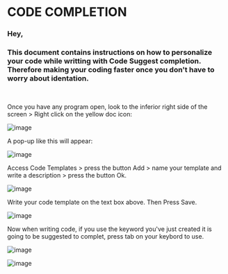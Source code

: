 # CODE COMPLETION

### Hey, 

### This document contains instructions on how to personalize your code while writting with Code Suggest completion. Therefore making your coding faster once you don't have to worry about identation. 

<br>

Once you have any program open, look to the inferior right side of the screen > Right click on the yellow doc icon: 


![image](https://user-images.githubusercontent.com/86369677/236294964-4f3d66cf-1d00-4878-8187-a10c9e5f1f72.png)

 A pop-up like this will appear: 
 
 ![image](https://user-images.githubusercontent.com/86369677/236314085-6a7255ba-dfed-42ac-96ed-7d37972aaf62.png)

 Access Code Templates > press the button Add > name your template and write a description > press the button Ok.
 
 ![image](https://user-images.githubusercontent.com/86369677/236314409-f4393369-1ad7-4f53-824b-d7148a3720be.png)


 Write your code template on the text box above. Then Press Save. 
 
 ![image](https://user-images.githubusercontent.com/86369677/236314566-3b9bb2fd-bd61-402e-9960-b6e7c8d904f2.png)

 Now when writing code, if you use the keyword you've just created it is going to be suggested to complet, press tab on your keybord to use. 
 
![image](https://user-images.githubusercontent.com/86369677/236315779-c13b01c6-bae6-4481-9995-68c1654fd4d9.png)


![image](https://user-images.githubusercontent.com/86369677/236315809-f73349d2-9852-48e8-b45e-3a2932b1e110.png)
